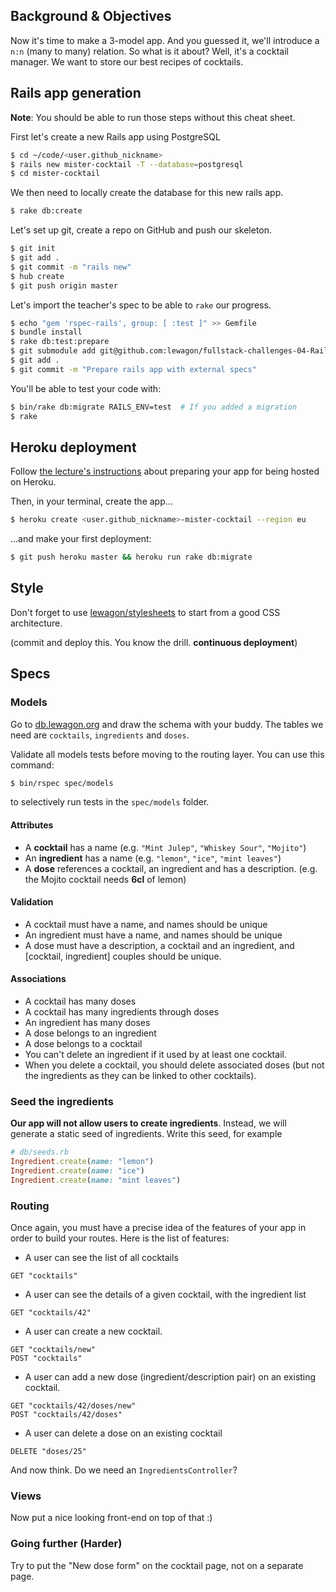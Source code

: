 ## Background & Objectives

Now it's time to make a 3-model app. And you guessed it, we'll introduce
a `n:n` (many to many) relation. So what is it about? Well, it's a cocktail
manager. We want to store our best recipes of cocktails.

## Rails app generation

**Note**: You should be able to run those steps without this cheat sheet.

First let's create a new Rails app using PostgreSQL

```bash
$ cd ~/code/<user.github_nickname>
$ rails new mister-cocktail -T --database=postgresql
$ cd mister-cocktail
```

We then need to locally create the database for this new rails app.

```bash
$ rake db:create
```

Let's set up git, create a repo on GitHub and push our skeleton.

```bash
$ git init
$ git add .
$ git commit -m "rails new"
$ hub create
$ git push origin master
```

Let's import the teacher's spec to be able to `rake` our progress.

```bash
$ echo "gem 'rspec-rails', group: [ :test ]" >> Gemfile
$ bundle install
$ rake db:test:prepare
$ git submodule add git@github.com:lewagon/fullstack-challenges-04-Rails-mister-cocktail-specs.git spec
$ git add .
$ git commit -m "Prepare rails app with external specs"
```

You'll be able to test your code with:

```bash
$ bin/rake db:migrate RAILS_ENV=test  # If you added a migration
$ rake
```

## Heroku deployment

Follow [the lecture's instructions](http://karr.lewagon.org/lectures/rails/04-hosting-deployment/#/1/12) about
preparing your app for being hosted on Heroku.

Then, in your terminal, create the app...

```bash
$ heroku create <user.github_nickname>-mister-cocktail --region eu
```

...and make your first deployment:

```bash
$ git push heroku master && heroku run rake db:migrate
```

## Style

Don't forget to use [lewagon/stylesheets](https://github.com/lewagon/stylesheets)
to start from a good CSS architecture.

(commit and deploy this. You know the drill. **continuous deployment**)

## Specs

### Models

Go to [db.lewagon.org](http://db.lewago.org) and draw the schema with your buddy. The tables
we need are `cocktails`, `ingredients` and `doses`.

Validate all models tests before moving to the routing layer. You can use this command:

```bash
$ bin/rspec spec/models
```

to selectively run tests in the `spec/models` folder.

#### Attributes

- A **cocktail** has a name (e.g. `"Mint Julep"`, `"Whiskey Sour"`, `"Mojito"`)
- An **ingredient** has a name (e.g. `"lemon"`, `"ice"`, `"mint leaves"`)
- A **dose** references a cocktail, an ingredient and has a description. (e.g. the Mojito cocktail needs **6cl** of lemon)

#### Validation

- A cocktail must have a name, and names should be unique
- An ingredient must have a name, and names should be unique
- A dose must have a description, a cocktail and an ingredient, and [cocktail, ingredient] couples should be unique.

#### Associations

- A cocktail has many doses
- A cocktail has many ingredients through doses
- An ingredient has many doses
- A dose belongs to an ingredient
- A dose belongs to a cocktail
- You can't delete an ingredient if it used by at least one cocktail.
- When you delete a cocktail, you should delete associated doses (but not the ingredients as they can be linked to other cocktails).

### Seed the ingredients

**Our app will not allow users to create ingredients**.
Instead, we will generate a static seed of ingredients.
Write this seed, for example

```ruby
# db/seeds.rb
Ingredient.create(name: "lemon")
Ingredient.create(name: "ice")
Ingredient.create(name: "mint leaves")
```

### Routing

Once again, you must have a precise idea of the features of your app in order to build your routes. Here is the list of features:

- A user can see the list of all cocktails

```
GET "cocktails"
```

- A user can see the details of a given cocktail, with the ingredient list

```
GET "cocktails/42"
```

- A user can create a new cocktail.

```
GET "cocktails/new"
POST "cocktails"
```

- A user can add a new dose (ingredient/description pair) on an existing cocktail.

```
GET "cocktails/42/doses/new"
POST "cocktails/42/doses"
```

- A user can delete a dose on an existing cocktail

```
DELETE "doses/25"
```

And now think. Do we need an `IngredientsController`?


### Views

Now put a nice looking front-end on top of that :)

### Going further (Harder)

Try to put the "New dose form" on the cocktail page, not on a separate page.

